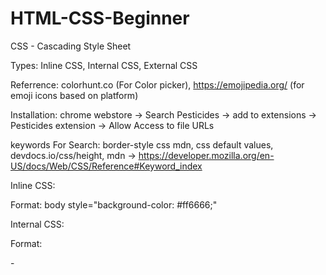 # HTML-CSS-Beginner

CSS - Cascading Style Sheet

Types: Inline CSS, Internal CSS, External CSS

Referrence: colorhunt.co (For Color picker), https://emojipedia.org/ (for emoji icons based on platform)

Installation: chrome webstore -> Search Pesticides -> add to extensions -> Pesticides extension -> Allow Access to file URLs

keywords For Search: border-style css mdn, css default values, devdocs.io/css/height, mdn -> https://developer.mozilla.org/en-US/docs/Web/CSS/Reference#Keyword_index

Inline CSS: 

Format: body style="background-color: #ff6666;"

Internal CSS:

Format: 

-<style>

      body{
        background-color: #ff6666;
      }

      hr{
        /* background-color: white; */
        /* border-style: dotted none none; */
        border-style: none;
        border-top-style: dotted;
        border-color:grey;
        border-width: 5px;
        height: 0px;
        width: 5%;
      }

 -<style>
      
 External CSS:
 
 Similar to Internal CSS but have to seperate the file.
 
 CSS Syntax:
 
 selector { property : value; }
 
 selector -> who, property -> what, value -> How
 
 CSS Selectors:
 
 Example:
 
   - img class="background1" src="images/android.png" alt="Image Not Loading"
   
  .background1{
   background-color: blue;
      }
 


